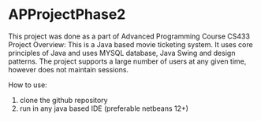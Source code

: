 # APProjectPhase2
This project was done as a part of Advanced Programming Course CS433
Project Overview:
This is a Java based movie ticketing system. It uses core principles of Java and uses MYSQL database, Java Swing and design patterns. The project supports a large number of users at any given time, however does not maintain sessions. 

How to use:
1. clone the github repository
2. run in any java based IDE (preferable netbeans 12+)

